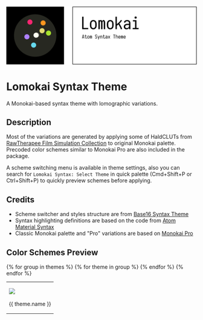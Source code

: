 ![Lomokai Syntax Theme](logo.svg)

# Lomokai Syntax Theme

A Monokai-based syntax theme with lomographic variations.

## Description

Most of the variations are generated by applying some of HaldCLUTs from [RawTherapee Film Simulation Collection](https://rawpedia.rawtherapee.com/Film_Simulation#RawTherapee_Film_Simulation_Collection) to original Monokai palette. Precoded color schemes similar to Monokai Pro are also included in the package.

A scheme switching menu is available in theme settings, also you can search for `Lomokai Syntax: Select Theme` in quick palette (Cmd+Shift+P or Ctrl+Shift+P) to quickly preview schemes before applying.

## Credits
* Scheme switcher and styles structure are from [Base16 Syntax Theme](https://github.com/Alchiadus/base16-syntax)
* Syntax highlighting definitions are based on the code from [Atom Material Syntax](https://github.com/atom-material/atom-material-syntax)
* Classic Monokai palette and "Pro" variations are based on [Monokai Pro](https://www.monokai.pro)

## Color Schemes Preview

<table>
  <tbody>
  {% for group in themes %}
    <tr>
      {% for theme in group %}
      <td>
        <p><img src='previews/{{ theme.slug }}.svg'></p>
        <p>{{ theme.name }}</p>
      </td>
      {% endfor %}
    </tr>
  {% endfor %}
  </tbody>
</table>
